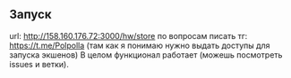 ## Запуск

url: http://158.160.176.72:3000/hw/store
по вопросам писать тг: https://t.me/Polpolla (там как я понимаю нужно выдать доступы для запуска экшенов)
В целом функционал работает (можешь посмотреть issues и ветки).
